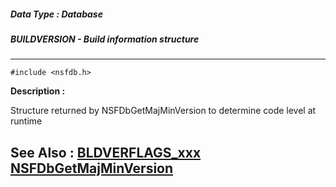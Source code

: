 ##### Data Type : Database
##### BUILDVERSION - Build information structure
---
```
#include <nsfdb.h>
```
**Description :**

Structure returned by NSFDbGetMajMinVersion to determine code level at runtime

**See Also :**
[BLDVERFLAGS_xxx](/domino-c-api-docs/reference/Symb/BLDVERFLAGS_xxx)
[NSFDbGetMajMinVersion](/domino-c-api-docs/reference/Func/NSFDbGetMajMinVersion)
---
